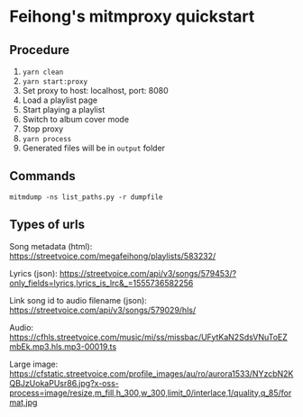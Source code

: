 # Feihong's mitmproxy quickstart

## Procedure

1. `yarn clean`
1. `yarn start:proxy`
1. Set proxy to host: localhost, port: 8080
1. Load a playlist page
1. Start playing a playlist
1. Switch to album cover mode
1. Stop proxy
1. `yarn process`
1. Generated files will be in `output` folder

## Commands

    mitmdump -ns list_paths.py -r dumpfile

## Types of urls

Song metadata (html): https://streetvoice.com/megafeihong/playlists/583232/

Lyrics (json): https://streetvoice.com/api/v3/songs/579453/?only_fields=lyrics,lyrics_is_lrc&_=1555736582256

Link song id to audio filename (json): https://streetvoice.com/api/v3/songs/579029/hls/

Audio: https://cfhls.streetvoice.com/music/mi/ss/missbac/UFytKaN2SdsVNuToEZmbEk.mp3.hls.mp3-00019.ts

Large image: https://cfstatic.streetvoice.com/profile_images/au/ro/aurora1533/NYzcbN2KQBJzUokaPUsr86.jpg?x-oss-process=image/resize,m_fill,h_300,w_300,limit_0/interlace,1/quality,q_85/format,jpg
